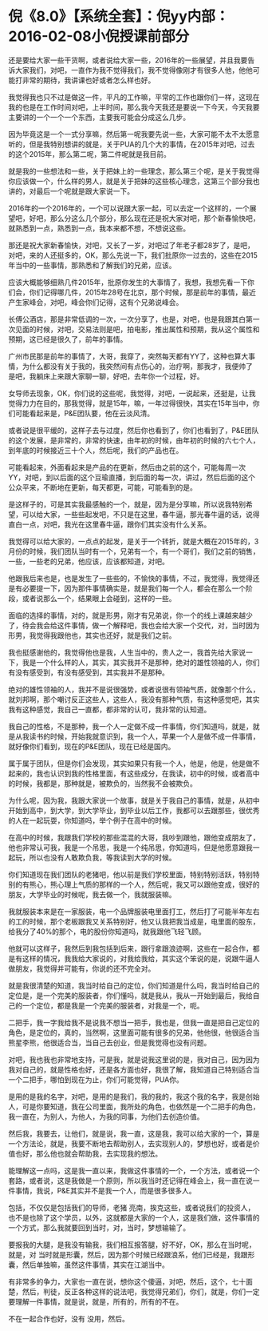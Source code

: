 # 倪《8.0》【系统全套】：倪yy内部：2016-02-08小倪授课前部分

还是要给大家一些干货啊，或者说给大家一些，2016年的一些展望，并且我要告诉大家我们，对吧，一直作为我不觉得我们，我不觉得像刚才有很多人他，他他可能打非常的期待，我讲课也好或者怎么样也好。

我觉得我也只不过是做这一件，平凡的工作嘛，平常的工作也跟你们一样，这现在我的也是在工作时间对吧，上半时间，那么我今天我还是要说一下今天，今天我要主要讲的一个一个一个东西，主要我可能会分成这么几步。

因为毕竟这是一个一式分享嘛，然后第一呢我要先说一些，大家可能不太不太愿意听的，但是我特别想讲的就是，关于PUA的几个大的事情，在2015年对吧，过去的这个2015年，那么第二呢，第二件呢就是我目前。

就是我的一些想法和一些，关于把妹上的一些理念，那么第三个呢，是关于我觉得你应该做一个，什么样的男人，就是关于把妹的这些核心理念，这第三个部分我也讲的，对最后一个呢就是跟大家说一下。

2016年的一个2016年的，一个可以说跟大家一起，可以去定一个这样的，一个展望吧，好吧，那么分这么几个部分，那么现在还是祝大家对吧，那个新春愉快吧，就熟悉到一点，熟悉到一点，我本来都不想，不想说这些。

那还是祝大家新春愉快，对吧，又长了一岁，对吧过了年老子都28岁了，是吧，对吧，来的人还挺多的，OK，那么先说一下，我们批原你一过去的，这些在2015年当中的一些事情，那熟悉和了解我们的兄弟，应该。

应该大概能够细熟几件2015年，批原你发生的大事情了，我想，我想先看一下你们会，你们记得哪几件，2015年28号在北京，那个时候，那是前年的事情，最近产生家峰会，对吧，峰会你们记得，这有个兄弟说峰会。

长傅公酒店，那是非常低调的一次，一次分享了，也是，对吧，也是我跟其白第一次见面的时候，对吧，交易法则是吧，拍电影，推出属性和预期，我从这个属性和预期，这已经是很久了，前年的事情。

广州市民那是前年的事情了，大哥，我穿了，突然每天都有YY了，这种也算大事情，为什么都没有关于我的，我突然间有点伤心的，治疗啊，那我才，我便帅了 是吧，我躺床上来跟大家聊一聊，好吧，去年你一个过程，好。

女导师去现象，OK，你们说的这些呢，我觉得，对吧，一说起来，还挺是，让我觉得力力在目的，那我觉得，就是15年，嘛，一年过得很快，其实在15年当中，你们可能看起来是，P&E团队要，他在云淡风清。

或者说是很平缓的，这样子去与过度，然后你也看到了，你们也看到了，P&E团队的这个发展，是非常的，非常的快速，由年初的时候，由年初的时候的六七个人，到年底的时候接近三十个人，然后呢，我们的产品也在。

可能看起来，外面看起来是产品的在更新，然后由之前的这个，可能每周一次YY，对吧，到以后面的这个豆瑜直播，到后面的每一次，讲过，然后后面的这个公众平来，不断地在更新，每天都更，可能，可能看到的是。

是这样子的，可是其实我最感触的一个，就是，因为是分享嘛，所以说我特别希望，可以给大家，一些些起发吧，不只是在这里，春牛逼，那光春牛逼的话，说得直白一点，对吧，我光在这里春牛逼，跟你们其实没有什么关系。

我觉得可以给大家的，一点点的起发，是关于一个转折，就是大概在2015年的，3月份的时候，我们团队当时有一个，兄弟有一个，有一个哥们，我们之前的销售，一些，一些老的兄弟，他应该，应该都知道，对吧。

他跟我后来也是，也是发生了一些些的，不愉快的事情，不过，我觉得，我觉得还是有必要提一下，因为那件事情确实是，就是我们每一个人，都会在那么一个阶段，或者说那么一个，结果眼上会碰到，这样的一些。

面临的选择的事情，对的，就是形男，刚才有兄弟说，你一个的线上课越来越少了，待会我会给这件事情，做一个解释吧，我也会给大家一个交代，对，当时因为形男，我觉得我跟他也，其实也还好，就是我们之前。

我也挺感谢他的，我觉得他也是我，人生当中的，贵人之一，我首先给大家说一下，我是一个什么样的人，其实，其实我并不是那种，绝对的雄性领袖的人，你们有没有感受到，有没有感受到，其实我并不是那种。

绝对的雄性领袖的人，我并不是说很强势，或者说很有领袖气质，就像那个什么，就刘邦啊，那个嘲讨反正这些人，这些人，我没有那种气质，有这种感觉吧，其实我有这种感觉，我自己一直都，都非常的认可，我非常的认知道。

我自己的性格，不是那种，我一个人一定做不成一件事情，你们知道吗，就是，就是从我读书的时候，开始我就意识到，我一个人，苹果一个人是做不成一件事情，就好像你们看到，现在的P&E团队，现在已经是国内。

属于属于团队，但是你们会发现，其实如果只有我一个人，他是，他是，他是做不起来的，我也认识到我的性格里面，有这些成分，在我读，初中的时候，或者高中的时候，我都是，那种就是，被欺负的，当然我不会被欺负。

为什么呢，因为我，我跟大家说一个故事，就是关于我自己的事情，就是，从初中开始到高中，到大学，到大学毕业，到毕业以后工作，我都可以去跟那些，很优秀的人在一起玩耍，你知道吗，举个例子在高中的时候。

在高中的时候，我跟我们学校的那些混混的大哥，我吵到跟他，跟他变成朋友了，他也非常认可我，我是一个吊思，我是一个纯吊思，你知道吗，但是他愿意跟我一起玩，所以也没有人敢欺负我，等我读到大学的时候。

你们知道现在我们团队的老猪吧，他以前是我们学校里面，特别特别活跃，特别特别的有熊心，熊心理上气质的那样的一个人，然后呢，我又可以跟他变成，很好的朋友，大学毕业的时候呢，我去做一个，我就服装嘛。

我就服装本来是在一家服装，电一个品牌服装电里面打工，然后打了可能半年左右的工的时候，那个老板跟我又关系特别好，他又认我把我当成是，电里面的股东，给我分了40%的那个，电的股份你知道吗，就我跟他飞轻飞顾。

他就可以这样子，我然后到我包括到后来，跟行拿跟浪迹啊，这些在一起合作，都是有这样的情况，我我给大家说的，对我给我给，其实这个笨说的是，说跟牛逼人做朋友，我觉得并可能有，你说的还不完全对。

就是我很清楚的知道，我当时给自己的定位，你们知道是什么吗，我当时给自己的定位是，是一个完美的服装者，你们懂吗，就是我从，我从一开始到最后，我给自己的一个定位，都是我是一个完美的服装者，对我是一个，呃。

二把手，我一字我给我不是说我不想当一把手，我也是，但我一直是把自己定位的角色，是定位的，真的，当然啊，这里面可能有很多的兄弟，他他很，他很适合当熊星李熊，他很适合当，当自己去创业，但是我觉得也没有问题。

对吧，我也我也非常地支持，可是我，就是说我这里说的是，我对自己，因为因为我对自己的，就是性格也好，还是各方面也好，我很了解，我知道自己特别适合当一个二把手，哪怕到现在为止，你们可能觉得，PUA你。

是用的是我的名字，对吧，是用的是我们，我的我的，我这个我的名字，我是创始人，可是你要知道，我在公司里面，我所处的角色，也依然是一个二把手的角色，我一直在，为别人，为他人，为我的同事，为他们去创造价值。

然后我，我要去，让他们，就是说，我一直，这是我，我可以给大家的一个，算是一个方法论，就是，我要不断地去帮助别人，去实现别人的，梦想也好，或者是价值也好，那么他也就会帮助我，去实现我的想法。

能理解这一点吗，这是我一直以来，我做这件事情的一个，一个方法，或者说一个套路，或者说，这是我做是一个原则，所以我当时还记得在峰会上，我一直在说一件事情，我说，P&E其实并不是我一个人，而是很多很多人。

包括，不仅仅是包括我们的导师，老猪 亮南，挨克这些，或者说我们的投资人，也不是也除了这个学员，以外，这就都是大家的一个人，这是我们做，这件事情的一个方式，那么我就要回到当时，对，当时，梦想输输了。

要报我的大腿，是我没有输我，我们相互报答腿，好不好，OK，那么在当时呢，就是，对 当时就是形囊，然后，因为那个时候已经跟浪系，他们已经是，我跟形囊，然后单独嘛，虽然这件事情，其实在江湖当中。

有非常多的争力，大家也一直在说，想你这个傻逼，对吧，然后，这个，七十面楚，然后，判徒，反正各种这样的说法吧，我觉得兄弟们，你们，就是，你们一定要理解一件事情，就是说，就是，所有的，所有的不在。

不在一起合作也好，没有 没用，然后。